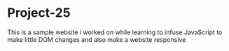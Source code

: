 # Project-25
 This is a sample website i worked on while learning to infuse JavaScript to make little DOM changes and also make a website responsive

